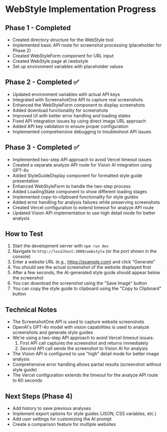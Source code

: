 # WebStyle Implementation Progress

## Phase 1 - Completed
- Created directory structure for the WebStyle tool
- Implemented basic API route for screenshot processing (placeholder for Phase 2)
- Created WebStyleForm component for URL input
- Created WebStyle page at /webstyle
- Set up environment variables with placeholder values

## Phase 2 - Completed ✅
- Updated environment variables with actual API keys
- Integrated with ScreenshotOne API to capture real screenshots
- Enhanced the WebStyleForm component to display screenshots
- Added download functionality for screenshots
- Improved UI with better error handling and loading states
- Fixed API integration issues by using direct image URL approach
- Added API key validation to ensure proper configuration
- Implemented comprehensive debugging to troubleshoot API issues

## Phase 3 - Completed ✅
- Implemented two-step API approach to avoid Vercel timeout issues
- Created a separate analyze API route for Vision AI integration using GPT-4o
- Added StyleGuideDisplay component for formatted style guide presentation
- Enhanced WebStyleForm to handle the two-step process
- Added LoadingState component to show different loading stages
- Implemented copy-to-clipboard functionality for style guides
- Added error handling for analysis failures while preserving screenshots
- Created Vercel configuration to extend timeout for analyze API route
- Updated Vision API implementation to use high detail mode for better analysis

## How to Test
1. Start the development server with `npm run dev`
2. Navigate to `http://localhost:3000/webstyle` (or the port shown in the console)
3. Enter a website URL (e.g., https://example.com) and click "Generate"
4. You should see the actual screenshot of the website displayed first
5. After a few seconds, the AI-generated style guide should appear below the screenshot
6. You can download the screenshot using the "Save Image" button
7. You can copy the style guide to clipboard using the "Copy to Clipboard" button

## Technical Notes
- The ScreenshotOne API is used to capture website screenshots
- OpenAI's GPT-4o model with vision capabilities is used to analyze screenshots and generate style guides
- We're using a two-step API approach to avoid Vercel timeout issues:
  1. First API call captures the screenshot and returns immediately
  2. Second API call sends the screenshot to Vision AI for analysis
- The Vision API is configured to use "high" detail mode for better image analysis
- Comprehensive error handling allows partial results (screenshot without style guide)
- The Vercel configuration extends the timeout for the analyze API route to 60 seconds

## Next Steps (Phase 4)
- Add history to save previous analyses
- Implement export options for style guides (JSON, CSS variables, etc.)
- Add user settings for customizing the AI prompt
- Create a comparison feature for multiple websites 